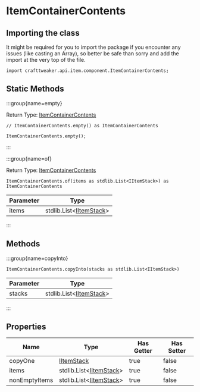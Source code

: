 # ItemContainerContents

## Importing the class

It might be required for you to import the package if you encounter any issues (like casting an Array), so better be safe than sorry and add the import at the very top of the file.
```zenscript
import crafttweaker.api.item.component.ItemContainerContents;
```


## Static Methods

:::group{name=empty}

Return Type: [ItemContainerContents](/vanilla/api/item/component/ItemContainerContents)

```zenscript
// ItemContainerContents.empty() as ItemContainerContents

ItemContainerContents.empty();
```

:::

:::group{name=of}

Return Type: [ItemContainerContents](/vanilla/api/item/component/ItemContainerContents)

```zenscript
ItemContainerContents.of(items as stdlib.List<IItemStack>) as ItemContainerContents
```

| Parameter |                             Type                              |
|-----------|---------------------------------------------------------------|
| items     | stdlib.List&lt;[IItemStack](/vanilla/api/item/IItemStack)&gt; |


:::

## Methods

:::group{name=copyInto}

```zenscript
ItemContainerContents.copyInto(stacks as stdlib.List<IItemStack>)
```

| Parameter |                             Type                              |
|-----------|---------------------------------------------------------------|
| stacks    | stdlib.List&lt;[IItemStack](/vanilla/api/item/IItemStack)&gt; |


:::


## Properties

|     Name      |                             Type                              | Has Getter | Has Setter |
|---------------|---------------------------------------------------------------|------------|------------|
| copyOne       | [IItemStack](/vanilla/api/item/IItemStack)                    | true       | false      |
| items         | stdlib.List&lt;[IItemStack](/vanilla/api/item/IItemStack)&gt; | true       | false      |
| nonEmptyItems | stdlib.List&lt;[IItemStack](/vanilla/api/item/IItemStack)&gt; | true       | false      |

